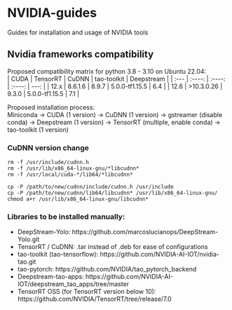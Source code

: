 # NVIDIA-guides
Guides for installation and usage of NVIDIA tools

## Nvidia frameworks compatibility
Proposed compatibility matrix for python 3.8 - 3.10 on Ubuntu 22.04:
<br> 
| CUDA | TensorRT   | CuDNN  | tao-toolkit    | Deepstream |
| :--- |  :----:    | :----: | :----:         | ---:       |
| 12.x | 8.6.1.6    | 8.9.7  | 5.0.0-tf1.15.5 | 6.4        |
| 12.6 | >10.3.0.26 | 9.3.0  | 5.0.0-tf1.15.5 | 7.1        |

Proposed installation process:
<br>
Miniconda -> CUDA (1 version) -> CuDNN (1 version) -> gstreamer (disable conda) -> Deepstream (1 version) -> TensorRT (multiple, enable conda) -> tao-toolkit (1 version)

### CuDNN version change 
```shell
rm -f /usr/include/cudnn.h
rm -f /usr/lib/x86_64-linux-gnu/*libcudnn*
rm -f /usr/local/cuda-*/lib64/*libcudnn*

cp -P /path/to/new/cudnn/include/cudnn.h /usr/include
cp -P /path/to/new/cudnn/lib64/libcudnn* /usr/lib/x86_64-linux-gnu/
chmod a+r /usr/lib/x86_64-linux-gnu/libcudnn*
```

### Libraries to be installed manually:

<ul>
<li>
DeepStream-Yolo: https://github.com/marcoslucianops/DeepStream-Yolo.git
</li>
<li>
TensorRT / CuDNN: .tar instead of .deb for ease of configurations
</li>
<li>
tao-toolkit (tao-tensorflow): https://github.com/NVIDIA-AI-IOT/nvidia-tao.git
</li>
<li>
tao-pytorch: https://github.com/NVIDIA/tao_pytorch_backend
</li>  
<li>
Deepstream-tao-apps: https://github.com/NVIDIA-AI-IOT/deepstream_tao_apps/tree/master
</li>
<li>
TensorRT OSS (for TensorRT version below 10): https://github.com/NVIDIA/TensorRT/tree/release/7.0
</li>
</ul>
